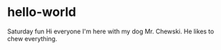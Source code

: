 # hello-world
Saturday fun
Hi everyone
I'm here with my dog Mr. Chewski.
He likes to chew everything.
